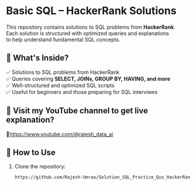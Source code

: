 # Basic SQL – HackerRank Solutions  

This repository contains solutions to SQL problems from **HackerRank**.  
Each solution is structured with optimized queries and explanations  
to help understand fundamental SQL concepts. 

## 📌 What's Inside?  
✅ Solutions to SQL problems from HackerRank  
✅ Queries covering **SELECT, JOINs, GROUP BY, HAVING, and more**  
✅ Well-structured and optimized SQL scripts  
✅ Useful for beginners and those preparing for SQL interviews  

## 📌 Visit my YouTube channel to get live explanation? 
🔗https://www.youtube.com/@rajesh_data_ai

## 🚀 How to Use  
1. Clone the repository:  
   ```bash
   https://github.com/Rajesh-Umrao/Solution_SQL_Practice_Qus_HackerRank.git

